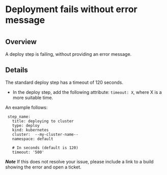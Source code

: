 # Deployment fails without error message

#

## Overview

A deploy step is failing, without providing an error message.

## Details

The standard deploy step has a timeout of 120 seconds.

  * In the deploy step, add the following attribute: `timeout: X`, where X is a more suitable time.

An example follows:

    
    
     step_name:
       title: deploying to cluster
       type: deploy
       kind: kubernetes 
       cluster:  --my-cluster-name--
       namespace: default
    
       # In seconds (default is 120)
       timeout: '500'
    

**_Note_** If this does not resolve your issue, please include a link to a
build showing the error and open a ticket.

